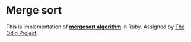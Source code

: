 # Merge sort

This is implementation of **[mergesort algorithm](https://en.wikipedia.org/wiki/Merge_sort)** in Ruby. Assigned by [The Odin Project](http://www.theodinproject.com/courses/ruby-programming/lessons/recursion).
